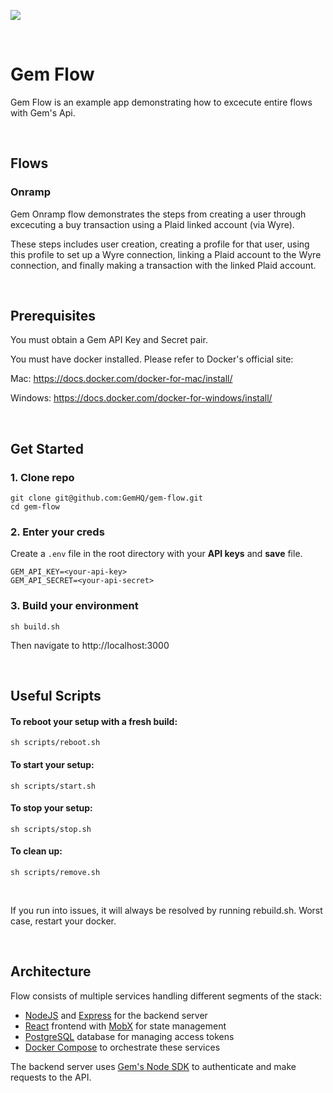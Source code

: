 ![](flow-demo-1.gif)

<br/>

# Gem Flow

Gem Flow is an example app demonstrating how to excecute entire flows with Gem's Api.

<br/>

## Flows

### Onramp

Gem Onramp flow demonstrates the steps from creating a user through excecuting a buy transaction using a Plaid linked account (via Wyre). 

These steps includes user creation, creating a profile for that user, using this profile to set up a Wyre connection, linking a Plaid account to the Wyre connection, and finally making a transaction with the linked Plaid account. 

<br/>

## Prerequisites

You must obtain a Gem API Key and Secret pair.

You must have docker installed. Please refer to Docker's official site:

Mac: https://docs.docker.com/docker-for-mac/install/

Windows: https://docs.docker.com/docker-for-windows/install/

<br/>

## **Get Started**
### 1. **Clone repo**
```
git clone git@github.com:GemHQ/gem-flow.git
cd gem-flow
```

### 2. **Enter your creds**

Create a `.env` file in the root directory with your **API keys** and **save** file.

```
GEM_API_KEY=<your-api-key>
GEM_API_SECRET=<your-api-secret>
```

### 3. **Build your environment**
```
sh build.sh
```
Then navigate to http://localhost:3000

<br/>

## **Useful Scripts**

#### **To reboot your setup with a fresh build:**
```
sh scripts/reboot.sh
```
#### **To start your setup:**
```
sh scripts/start.sh
```
#### **To stop your setup:**
```
sh scripts/stop.sh
```
#### **To clean up:**
```
sh scripts/remove.sh
```

<br/>

If you run into issues, it will always be resolved by running rebuild.sh.
Worst case, restart your docker.

<br/>

## Architecture

Flow consists of multiple services handling different segments of the stack:

- [NodeJS](https://nodejs.org/en/) and [Express](https://expressjs.com/) for the backend server
- [React](https://reactjs.org/) frontend with [MobX](https://mobx.js.org/README.html) for state management
- [PostgreSQL](https://www.postgresql.org/) database for managing access tokens
- [Docker Compose](https://docs.docker.com/compose/) to orchestrate these services

The backend server uses [Gem's Node SDK](https://github.com/GemHQ/gem-node) to authenticate and make requests to the API.

